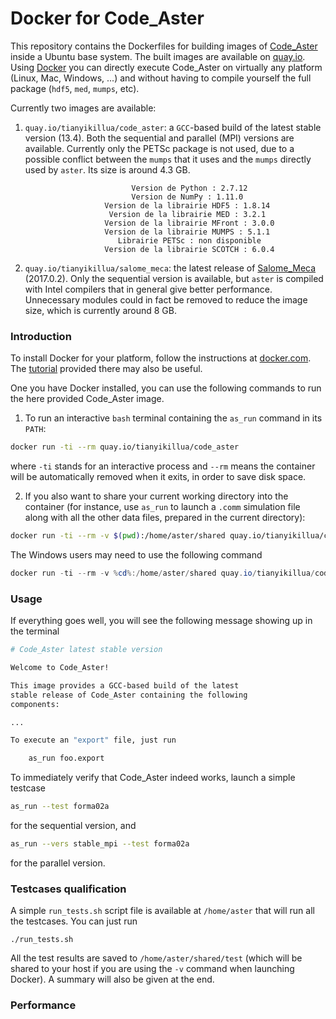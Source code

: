 # Docker for Code_Aster

This repository contains the Dockerfiles for building images of [Code_Aster](https://bitbucket.org/code_aster/codeaster-src) inside a Ubuntu base system. The built images are available on [quay.io](https://quay.io/tianyikillua). Using [Docker](https://www.docker.com/) you can directly execute Code_Aster on virtually any platform (Linux, Mac, Windows, ...) and without having to compile yourself the full package (`hdf5`, `med`, `mumps`, etc).

Currently two images are available:

1. `quay.io/tianyikillua/code_aster`: a `GCC`-based build of the latest stable version (13.4). Both the sequential and parallel (MPI) versions are available. Currently only the PETSc package is not used, due to a possible conflict between the `mumps` that it uses and the `mumps` directly used by `aster`. Its size is around 4.3 GB.

```
                           Version de Python : 2.7.12                           
                           Version de NumPy : 1.11.0                                            
                     Version de la librairie HDF5 : 1.8.14                      
                      Version de la librairie MED : 3.2.1                       
                     Version de la librairie MFront : 3.0.0                     
                     Version de la librairie MUMPS : 5.1.1                      
                        Librairie PETSc : non disponible                        
                     Version de la librairie SCOTCH : 6.0.4  
```

2. `quay.io/tianyikillua/salome_meca`: the latest release of [Salome_Meca](https://www.code-aster.org/V2/spip.php?article295) (2017.0.2). Only the sequential version is available, but `aster` is compiled with Intel compilers that in general give better performance. Unnecessary modules could in fact be removed to reduce the image size, which is currently around 8 GB.

### Introduction

To install Docker for your platform, follow the instructions at [docker.com](https://www.docker.com/get-docker). The [tutorial](https://docs.docker.com/get-started) provided there may also be useful.

One you have Docker installed, you can use the following commands to run the here provided Code_Aster image.

1. To run an interactive `bash` terminal containing the `as_run` command in its `PATH`:

```sh
docker run -ti --rm quay.io/tianyikillua/code_aster
```

where `-ti` stands for an interactive process and `--rm` means the container will be automatically removed when it exits, in order to save disk space.

2. If you also want to share your current working directory into the container (for instance, use `as_run` to launch a `.comm` simulation file along with all the other data files, prepared in the current directory):

```sh
docker run -ti --rm -v $(pwd):/home/aster/shared quay.io/tianyikillua/code_aster
```

The Windows users may need to use the following command

```powershell
docker run -ti --rm -v %cd%:/home/aster/shared quay.io/tianyikillua/code_aster
```

### Usage

If everything goes well, you will see the following message showing up in the terminal

```sh
# Code_Aster latest stable version

Welcome to Code_Aster!

This image provides a GCC-based build of the latest
stable release of Code_Aster containing the following
components:

...

To execute an "export" file, just run

    as_run foo.export
```

To immediately verify that Code_Aster indeed works, launch a simple testcase

```sh
as_run --test forma02a
```

for the sequential version, and

```sh
as_run --vers stable_mpi --test forma02a
```

for the parallel version.

### Testcases qualification

A simple `run_tests.sh` script file is available at `/home/aster` that will run all the testcases. You can just run

```
./run_tests.sh
```

All the test results are saved to `/home/aster/shared/test` (which will be shared to your host if you are using the `-v` command when launching Docker). A summary will also be given at the end.

### Performance